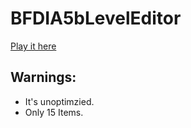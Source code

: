 # BFDIA5bLevelEditor

[Play it here](https://zolo101.github.io/BFDIA5bLevelEditor/)

## Warnings:
* It's unoptimzied.
* Only 15 Items.